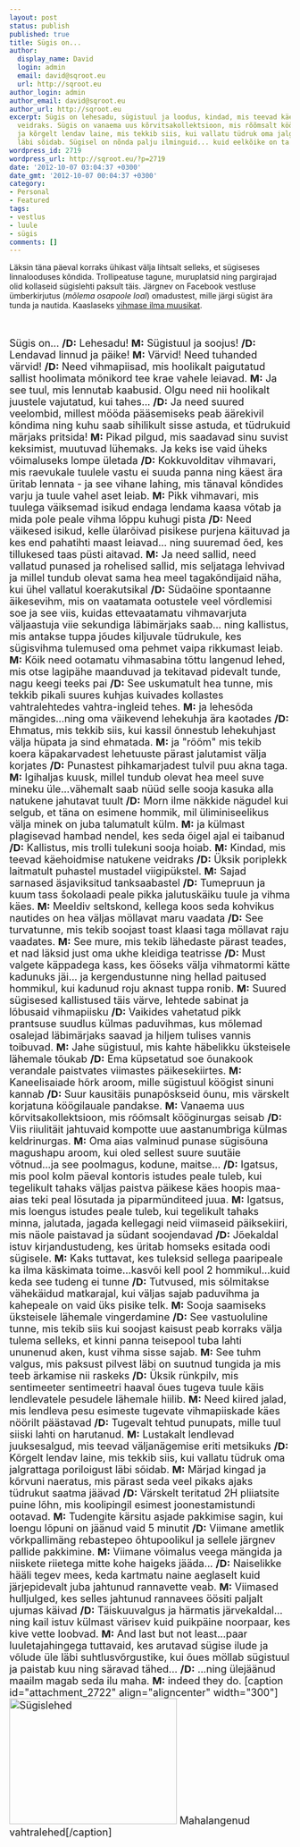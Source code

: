 ```yaml
---
layout: post
status: publish
published: true
title: Sügis on...
author:
  display_name: David
  login: admin
  email: david@sqroot.eu
  url: http://sqroot.eu
author_login: admin
author_email: david@sqroot.eu
author_url: http://sqroot.eu
excerpt: Sügis on lehesadu, sügistuul ja loodus, kindad, mis teevad käehoidmise natukene
  veidraks. Sügis on vanaema uus kõrvitsakollektsioon, mis rõõmsalt kööginurgas seisab
  ja kõrgelt lendav laine, mis tekkib siis, kui vallatu tüdruk oma jalgrattaga poriloigust
  läbi sõidab. Sügisel on nõnda palju ilminguid... kuid eelkõike on ta ilus.
wordpress_id: 2719
wordpress_url: http://sqroot.eu/?p=2719
date: '2012-10-07 03:04:37 +0300'
date_gmt: '2012-10-07 00:04:37 +0300'
category:
- Personal
- Featured
tags:
- vestlus
- luule
- sügis
comments: []
---
```

Läksin täna päeval korraks ühikast välja lihtsalt selleks, et sügiseses linnalooduses kõndida. Trollipeatuse tagune, muruplatsid ning pargirajad olid kollaseid sügislehti paksult täis. Järgnev on Facebook vestluse ümberkirjutus (<em>mõlema osapoole loal</em>) omadustest, mille järgi sügist ära tunda ja nautida. Kaaslaseks <a title="Here Comes The Rain Playlist @ 8tracks.com" href="http://8tracks.com/1026miles/here-comes-the-rain" target="_blank">vihmase ilma muusikat</a>.
<div style="clear: both;">
&nbsp;
<p style="font-size: 18px;">Sügis on...
<strong>/D:</strong> Lehesadu!
<strong>M:</strong> Sügistuul ja soojus!
<strong>/D:</strong> Lendavad linnud ja päike!
<strong>M:</strong> Värvid! Need tuhanded värvid!
<strong>/D:</strong> Need vihmapiisad, mis hoolikalt paigutatud sallist hoolimata mõnikord tee krae vahele leiavad.
<strong>M:</strong> Ja see tuul, mis lennutab kaabusid. Olgu need nii hoolikalt juustele vajutatud, kui tahes...
<strong>/D:</strong> Ja need suured veelombid, millest mööda pääsemiseks peab äärekivil kõndima ning kuhu saab sihilikult sisse astuda, et tüdrukuid märjaks pritsida!
<strong>M:</strong> Pikad pilgud, mis saadavad sinu suvist keksimist, muutuvad lühemaks. Ja keks ise vaid üheks võimaluseks lompe ületada
<strong>/D:</strong> Kokkuvolditav vihmavari, mis raevukale tuulele vastu ei suuda panna ning käest ära üritab lennata - ja see vihane lahing, mis tänaval kõndides varju ja tuule vahel aset leiab.
<strong>M:</strong> Pikk vihmavari, mis tuulega väiksemad isikud endaga lendama kaasa võtab ja mida pole peale vihma lõppu kuhugi pista
<strong>/D:</strong> Need väikesed isikud, kelle ülarõivad pisikese purjena käituvad ja kes end pahatihti maast leiavad... ning suuremad õed, kes tillukesed taas püsti aitavad.
<strong>M:</strong> Ja need sallid, need vallatud punased ja rohelised sallid, mis seljataga lehvivad ja millel tundub olevat sama hea meel tagakõndijaid näha, kui ühel vallatul koerakutsikal
<strong>/D:</strong> Südaöine spontaanne äikesevihm, mis on vaatamata ootustele veel võrdlemisi soe ja see viis, kuidas ettevaatamatu vihmavarjuta väljaastuja viie sekundiga läbimärjaks saab... ning kallistus, mis antakse tuppa jõudes kiljuvale tüdrukule, kes sügisvihma tulemused oma pehmet vaipa rikkumast leiab.<a id="more"></a><a id="more-2719"></a>
<strong>M:</strong> Kõik need ootamatu vihmasabina tõttu langenud lehed, mis otse lagipähe maanduvad ja tekitavad pidevalt tunde, nagu keegi teeks pai
<strong>/D:</strong> See uskumatult hea tunne, mis tekkib pikali suures kuhjas kuivades kollastes vahtralehtedes vahtra-ingleid tehes.
<strong>M:</strong> ja lehesõda mängides...ning oma väikevend lehekuhja ära kaotades
<strong>/D:</strong> Ehmatus, mis tekkib siis, kui kassil õnnestub lehekuhjast välja hüpata ja sind ehmatada.
<strong>M:</strong> ja "rõõm" mis tekib koera käpakarvadest lehetuuste pärast jalutamist välja korjates
<strong>/D:</strong> Punastest pihkamarjadest tulvil puu akna taga.
<strong>M:</strong> Igihaljas kuusk, millel tundub olevat hea meel suve mineku üle...vähemalt saab nüüd selle sooja kasuka alla natukene jahutavat tuult
<strong>/D:</strong> Morn ilme näkkide nägudel kui selgub, et täna on esimene hommik, mil üliminiseelikus välja minek on juba talumatult külm.
<strong>M:</strong> ja külmast plagisevad hambad nendel, kes seda õigel ajal ei taibanud
<strong>/D:</strong> Kallistus, mis trolli tulekuni sooja hoiab.
<strong>M:</strong> Kindad, mis teevad käehoidmise natukene veidraks
<strong>/D:</strong> Üksik poriplekk laitmatult puhastel mustadel viigipükstel.
<strong>M:</strong> Sajad sarnased äsjaviksitud tanksaabastel
<strong>/D:</strong> Tumepruun ja kuum tass šokolaadi peale pikka jalutuskäiku tuule ja vihma käes.
<strong>M:</strong> Meeldiv seltskond, kellega koos seda kohvikus nautides on hea väljas möllavat maru vaadata
<strong>/D:</strong> See turvatunne, mis tekib soojast toast klaasi taga möllavat raju vaadates.
<strong>M:</strong> See mure, mis tekib lähedaste pärast teades, et nad läksid just oma ukhe kleidiga teatrisse
<strong>/D:</strong> Must valgete käppadega kass, kes ööseks välja vihmatormi kätte kadunuks jäi... ja kergendustunne ning hellad paitused hommikul, kui kadunud roju aknast tuppa ronib.
<strong>M:</strong> Suured sügisesed kallistused täis värve, lehtede sabinat ja lõbusaid vihmapiisku
<strong>/D:</strong> Vaikides vahetatud pikk prantsuse suudlus külmas paduvihmas, kus mõlemad osalejad läbimärjaks saavad ja hiljem tulises vannis toibuvad.
<strong>M:</strong> Jahe sügistuul, mis kahte häbelikku üksteisele lähemale tõukab
<strong>/D:</strong> Ema küpsetatud soe õunakook verandale paistvates viimastes päikesekiirtes.
<strong>M:</strong> Kaneelisaiade hõrk aroom, mille sügistuul köögist sinuni kannab
<strong>/D:</strong> Suur kausitäis punapõskseid õunu, mis värskelt korjatuna köögilauale pandakse.
<strong>M:</strong> Vanaema uus kõrvitsakollektsioon, mis rõõmsalt kööginurgas seisab
<strong>/D:</strong> Viis riiulitäit jahtuvaid kompotte uue aastanumbriga külmas keldrinurgas.
<strong>M:</strong> Oma aias valminud punase sügisõuna magushapu aroom, kui oled sellest suure suutäie võtnud...ja see poolmagus, kodune, maitse...
<strong>/D:</strong> Igatsus, mis pool kolm päeval kontoris istudes peale tuleb, kui tegelikult tahaks väljas paistva päikese käes hoopis maa-aias teki peal lösutada ja piparmünditeed juua.
<strong>M:</strong> Igatsus, mis loengus istudes peale tuleb, kui tegelikult tahaks minna, jalutada, jagada kellegagi neid viimaseid päiksekiiri, mis näole paistavad ja südant soojendavad
<strong>/D:</strong> Jõekaldal istuv kirjandustudeng, kes üritab homseks esitada oodi sügisele.
<strong>M:</strong> Kaks tuttavat, kes tuleksid sellega paaripeale ka ilma käskimata toime...kasvõi kell pool 2 hommikul...kuid keda see tudeng ei tunne
<strong>/D:</strong> Tutvused, mis sõlmitakse vähekäidud matkarajal, kui väljas sajab paduvihma ja kahepeale on vaid üks pisike telk.
<strong>M:</strong> Sooja saamiseks üksteisele lähemale vingerdamine
<strong>/D:</strong> See vastuoluline tunne, mis tekib siis kui soojast kaisust peab korraks välja tulema selleks, et kinni panna teisepool tuba lahti ununenud aken, kust vihma sisse sajab.
<strong>M:</strong> See tuhm valgus, mis paksust pilvest läbi on suutnud tungida ja mis teeb ärkamise nii raskeks
<strong>/D:</strong> Üksik rünkpilv, mis sentimeeter sentimeetri haaval õues tugeva tuule käis lendlevatele pesudele lähemale hiilib.
<strong>M:</strong> Need kiired jalad, mis lendleva pesu esimeste tugevate vihmapiiskade käes nöörilt päästavad
<strong>/D:</strong> Tugevalt tehtud punupats, mille tuul siiski lahti on harutanud.
<strong>M:</strong> Lustakalt lendlevad juuksesalgud, mis teevad väljanägemise eriti metsikuks
<strong>/D:</strong> Kõrgelt lendav laine, mis tekkib siis, kui vallatu tüdruk oma jalgrattaga poriloigust läbi sõidab.
<strong>M:</strong> Märjad kingad ja kõrvuni naeratus, mis pärast seda veel pikaks ajaks tüdrukut saatma jäävad
<strong>/D:</strong> Värskelt teritatud 2H pliiatsite puine lõhn, mis koolipingil esimest joonestamistundi ootavad.
<strong>M:</strong> Tudengite kärsitu asjade pakkimise sagin, kui loengu lõpuni on jäänud vaid 5 minutit
<strong>/D:</strong> Viimane ametlik võrkpallimäng rebastepeo õhtupoolikul ja sellele järgnev pallide pakkimine.
<strong>M:</strong> Viimane võimalus veega mängida ja niiskete riietega mitte kohe haigeks jääda...
<strong>/D:</strong> Naiselikke hääli tegev mees, keda kartmatu naine aeglaselt kuid järjepidevalt juba jahtunud rannavette veab.
<strong>M:</strong> Viimased hulljulged, kes selles jahtunud rannavees öösiti paljalt ujumas käivad
<strong>/D:</strong> Täiskuuvalgus ja härmatis järvekaldal... ning kail istuv külmast värisev kuid puikpäine noorpaar, kes kive vette loobvad.
<strong>M:</strong> And last but not least...paar luuletajahingega tuttavaid, kes arutavad sügise ilude ja võlude üle läbi suhtlusvõrgustike, kui õues möllab sügistuul ja paistab kuu ning säravad tähed...
<strong>/D:</strong> ...ning ülejäänud maailm magab seda ilu maha.
<strong>M:</strong> indeed they do.
[caption id="attachment_2722" align="aligncenter" width="300"]<a href="http://sqroot.eu/wp-content/uploads/2012/10/Autumn-Leaves-Small.jpg"><img class="size-medium wp-image-2722" title="Sügislehed" src="http://sqroot.eu/wp-content/uploads/2012/10/Autumn-Leaves-Small-300x225.jpg" alt="Sügislehed" width="300" height="225" /></a> Mahalangenud vahtralehed[/caption]
